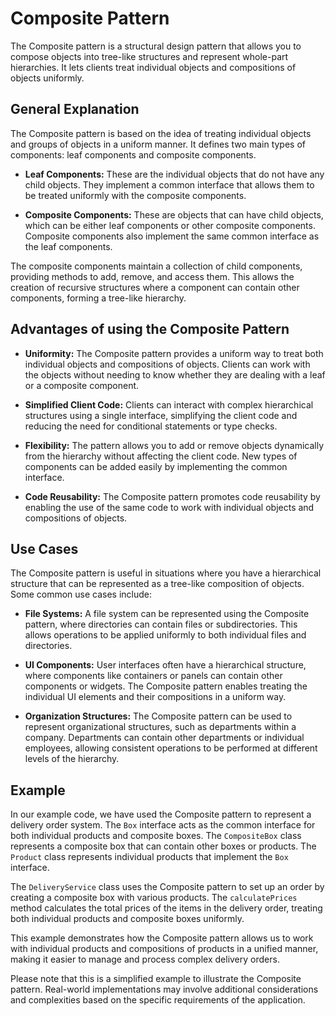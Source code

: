 # Composite Pattern

The Composite pattern is a structural design pattern that allows you to compose objects into tree-like structures and represent whole-part hierarchies. It lets clients treat individual objects and compositions of objects uniformly.

## General Explanation

The Composite pattern is based on the idea of treating individual objects and groups of objects in a uniform manner. It defines two main types of components: leaf components and composite components.

- **Leaf Components:** These are the individual objects that do not have any child objects. They implement a common interface that allows them to be treated uniformly with the composite components.

- **Composite Components:** These are objects that can have child objects, which can be either leaf components or other composite components. Composite components also implement the same common interface as the leaf components.

The composite components maintain a collection of child components, providing methods to add, remove, and access them. This allows the creation of recursive structures where a component can contain other components, forming a tree-like hierarchy.

## Advantages of using the Composite Pattern

- **Uniformity:** The Composite pattern provides a uniform way to treat both individual objects and compositions of objects. Clients can work with the objects without needing to know whether they are dealing with a leaf or a composite component.

- **Simplified Client Code:** Clients can interact with complex hierarchical structures using a single interface, simplifying the client code and reducing the need for conditional statements or type checks.

- **Flexibility:** The pattern allows you to add or remove objects dynamically from the hierarchy without affecting the client code. New types of components can be added easily by implementing the common interface.

- **Code Reusability:** The Composite pattern promotes code reusability by enabling the use of the same code to work with individual objects and compositions of objects.

## Use Cases

The Composite pattern is useful in situations where you have a hierarchical structure that can be represented as a tree-like composition of objects. Some common use cases include:

- **File Systems:** A file system can be represented using the Composite pattern, where directories can contain files or subdirectories. This allows operations to be applied uniformly to both individual files and directories.

- **UI Components:** User interfaces often have a hierarchical structure, where components like containers or panels can contain other components or widgets. The Composite pattern enables treating the individual UI elements and their compositions in a uniform way.

- **Organization Structures:** The Composite pattern can be used to represent organizational structures, such as departments within a company. Departments can contain other departments or individual employees, allowing consistent operations to be performed at different levels of the hierarchy.

## Example

In our example code, we have used the Composite pattern to represent a delivery order system. The `Box` interface acts as the common interface for both individual products and composite boxes. The `CompositeBox` class represents a composite box that can contain other boxes or products. The `Product` class represents individual products that implement the `Box` interface.

The `DeliveryService` class uses the Composite pattern to set up an order by creating a composite box with various products. The `calculatePrices` method calculates the total prices of the items in the delivery order, treating both individual products and composite boxes uniformly.

This example demonstrates how the Composite pattern allows us to work with individual products and compositions of products in a unified manner, making it easier to manage and process complex delivery orders.

Please note that this is a simplified example to illustrate the Composite pattern. Real-world implementations may involve additional considerations and complexities based on the specific requirements of the application.
